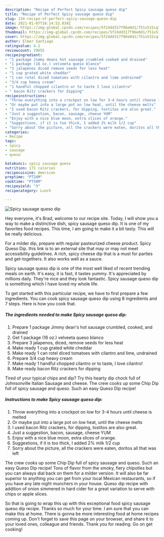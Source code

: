 ```yaml
---
description: "Recipe of Perfect Spicy sausage queso dip"
title: "Recipe of Perfect Spicy sausage queso dip"
slug: 134-recipe-of-perfect-spicy-sausage-queso-dip
date: 2021-01-07T16:14:53.034Z
image: https://img-global.cpcdn.com/recipes/5f24dd317f96e0d1/751x532cq70/spicy-sausage-queso-dip-recipe-main-photo.jpg
thumbnail: https://img-global.cpcdn.com/recipes/5f24dd317f96e0d1/751x532cq70/spicy-sausage-queso-dip-recipe-main-photo.jpg
cover: https://img-global.cpcdn.com/recipes/5f24dd317f96e0d1/751x532cq70/spicy-sausage-queso-dip-recipe-main-photo.jpg
author: Elmer Santiago
ratingvalue: 4.1
reviewcount: 29655
recipeingredient:
- "1 package Jimmy deans hot sausage crumbled cooked and drained"
- "1 package (16 oz.) velveeta queso blanco"
- "3 jalapenos diced remove seeds for less heat"
- "1 cup grated white cheddar"
- "1 can rotel diced tomatoes with cilantro and lime undrained"
- "3/4 cup heavy cream"
- "1 handful chopped cilantro or to taste I love cilantro"
- " bacon Ritz crackers for dipping"
recipeinstructions:
- "Throw everything into a crockpot on low for 3-4 hours until cheese is melted"
- "Or maybe put into a large pot on low heat, until the cheese melts"
- "I used bacon Ritz crackers, for dipping, tostitos are also great."
- "Just a suggestion, bacon, sausage, cheese YUM"
- "Enjoy with a nice blue moon, extra slices of orange."
- "Suggestions, if it is too thick, I added 2% milk 1/2 cup"
- "Sorry about the picture, all the crackers were eaten, doritos all that was left"
categories:
- Recipe
tags:
- spicy
- sausage
- queso

katakunci: spicy sausage queso 
nutrition: 171 calories
recipecuisine: American
preptime: "PT24M"
cooktime: "PT50M"
recipeyield: "3"
recipecategory: Lunch

---
```



![Spicy sausage queso dip](https://img-global.cpcdn.com/recipes/5f24dd317f96e0d1/751x532cq70/spicy-sausage-queso-dip-recipe-main-photo.jpg)

Hey everyone, it's Brad, welcome to our recipe site. Today, I will show you a way to make a distinctive dish, spicy sausage queso dip. It is one of my favorites food recipes. This time, I am going to make it a bit tasty. This will be really delicious.

For a milder dip, prepare with regular pasteurized cheese product. Spicy Queso Dip. this link is to an external site that may or may not meet accessibility guidelines. A rich, spicy cheese dip that is a must for parties and get-togethers. It also works well as a sauce.

Spicy sausage queso dip is one of the most well liked of recent trending meals on earth. It's easy, it is fast, it tastes yummy. It's appreciated by millions daily. They're nice and they look fantastic. Spicy sausage queso dip is something which I have loved my whole life.


To get started with this particular recipe, we have to first prepare a few ingredients. You can cook spicy sausage queso dip using 8 ingredients and 7 steps. Here is how you cook that.

<!--inarticleads1-->

##### The ingredients needed to make Spicy sausage queso dip:

1. Prepare 1 package Jimmy dean&#39;s hot sausage crumbled, cooked, and drained
1. Get 1 package (16 oz.) velveeta queso blanco
1. Prepare 3 jalapenos, diced, remove seeds for less heat
1. Make ready 1 cup grated white cheddar
1. Make ready 1 can rotel diced tomatoes with cilantro and lime, undrained
1. Prepare 3/4 cup heavy cream
1. Make ready 1 handful chopped cilantro or to taste, I love cilantro!
1. Make ready  bacon Ritz crackers for dipping


Tired of your typical chips and dip? Try this hearty dip chock full of Johnsonville Italian Sausage and cheese. The crew cooks up some Chip Dip full of spicy sausage and queso. Such an easy Queso Dip recipe! 

<!--inarticleads2-->

##### Instructions to make Spicy sausage queso dip:

1. Throw everything into a crockpot on low for 3-4 hours until cheese is melted
1. Or maybe put into a large pot on low heat, until the cheese melts
1. I used bacon Ritz crackers, for dipping, tostitos are also great.
1. Just a suggestion, bacon, sausage, cheese YUM
1. Enjoy with a nice blue moon, extra slices of orange.
1. Suggestions, if it is too thick, I added 2% milk 1/2 cup
1. Sorry about the picture, all the crackers were eaten, doritos all that was left


The crew cooks up some Chip Dip full of spicy sausage and queso. Such an easy Queso Dip recipe! Tons of flavor from the smoky, fiery chipotles but you can always dial back on them for a milder version. It will also be far superior to anything you can get from your local Mexican restaurants, so if you have any late night munchers in your house. Queso dip recipe with addition of onion simmered in hard cider for a great variation to serve with chips or apple slices. 

So that is going to wrap this up with this exceptional food spicy sausage queso dip recipe. Thanks so much for your time. I am sure that you can make this at home. There is gonna be more interesting food at home recipes coming up. Don't forget to save this page on your browser, and share it to your loved ones, colleague and friends. Thank you for reading. Go on get cooking!
